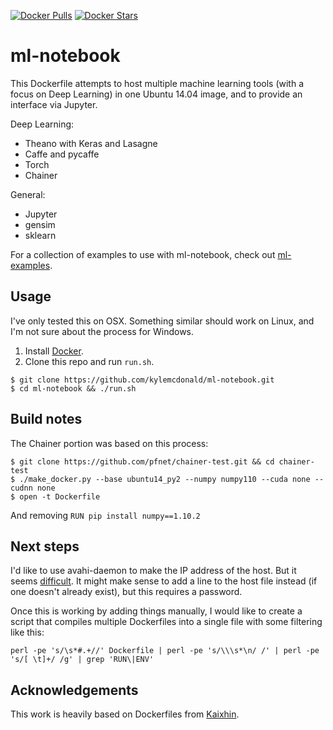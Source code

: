 [![Docker Pulls](https://img.shields.io/docker/pulls/kylemcdonald/ml-notebook.svg)](https://hub.docker.com/r/kylemcdonald/ml-notebook/) [![Docker Stars](https://img.shields.io/docker/stars/kylemcdonald/ml-notebook.svg)](https://hub.docker.com/r/kylemcdonald/ml-notebook/)

ml-notebook
===========

This Dockerfile attempts to host multiple machine learning tools (with a focus on Deep Learning) in one Ubuntu 14.04 image, and to provide an interface via Jupyter.

Deep Learning:
- Theano with Keras and Lasagne
- Caffe and pycaffe
- Torch
- Chainer

General: 
- Jupyter
- gensim
- sklearn

For a collection of examples to use with ml-notebook, check out [ml-examples](https://github.com/kylemcdonald/ml-examples).

Usage
-----

I've only tested this on OSX. Something similar should work on Linux, and I'm not sure about the process for Windows.

1. Install [Docker](http://docker.com/).
2. Clone this repo and run `run.sh`.

```
$ git clone https://github.com/kylemcdonald/ml-notebook.git
$ cd ml-notebook && ./run.sh
```

Build notes
-----------

The Chainer portion was based on this process:

```
$ git clone https://github.com/pfnet/chainer-test.git && cd chainer-test
$ ./make_docker.py --base ubuntu14_py2 --numpy numpy110 --cuda none --cudnn none
$ open -t Dockerfile
```

And removing `RUN pip install numpy==1.10.2`

Next steps
----------

I'd like to use avahi-daemon to make the IP address of the host. But it seems [difficult](http://grokbase.com/t/gg/docker-user/155wz59qrn/docker-avahi-daemon-service-fails-to-start-when-running-multiple-containers-on-the-same-machine). It might make sense to add a line to the host file instead (if one doesn't already exist), but this requires a password.

Once this is working by adding things manually, I would like to create a script that compiles multiple Dockerfiles into a single file with some filtering like this:

```
perl -pe 's/\s*#.+//' Dockerfile | perl -pe 's/\\\s*\n/ /' | perl -pe 's/[ \t]+/ /g' | grep 'RUN\|ENV'
```

Acknowledgements
----------------

This work is heavily based on Dockerfiles from [Kaixhin](https://github.com/Kaixhin/dockerfiles/).